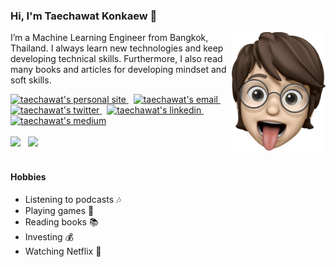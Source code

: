 ### Hi, I'm Taechawat Konkaew 👋

<img align="right" src="https://github.com/luangtatipsy/luangtatipsy/blob/master/memoji.png" alt="taechawat's memoji" width="150px"/>

I’m a Machine Learning Engineer from Bangkok, Thailand. I always learn new technologies and keep developing technical skills. Furthermore, I also read many books and articles for developing mindset and soft skills.

<a href="https://luangtatipsy.github.io">
  <img src="https://img.icons8.com/color/32/000000/internet--v2.png" alt="taechawat's personal site" />
</a>
&nbsp;
<a href="taechawat.k@gmail.com">
  <img src="https://img.icons8.com/fluent/32/000000/gmail--v1.png" alt="taechawat's email" />
</a>
&nbsp;
<a href="https://www.twitter.com/taechawatk/">
  <img src="https://img.icons8.com/fluent/32/000000/twitter.png" alt="taechawat's twitter"/>
</a>
&nbsp;
<a href="https://www.linkedin.com/in/taechawatk/">
  <img src="https://img.icons8.com/fluent/32/000000/linkedin.png" alt="taechawat's linkedin"/>
</a>
&nbsp;
<a href="https://medium.com/@luangtatipsy">
  <img src="https://img.icons8.com/color/32/000000/medium-monogram.png" alt="taechawat's medium"/>
</a>
<br/>
<br/>

<div>
 <img src="https://github-readme-stats.vercel.app/api/top-langs/?username=luangtatipsy&layout=compact&show_icons=true&theme=slateorange&hide_border=true" height="132px" />
 &nbsp;
 <img src="https://github-readme-stats.vercel.app/api?username=luangtatipsy&count_private=true&show_icons=true&theme=slateorange&hide=stars&hide_border=true" height="132px" />
</div>

<br/>

#### Hobbies
- Listening to podcasts 🎶
- Playing games 👾
- Reading books 📚
- Investing 💰
- Watching Netflix 👀
